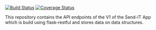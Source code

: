 [![Build Status](https://travis-ci.com/munniomer/Send-IT-Api-v1.svg?branch=ft-create-parcel-v1-161870797)](https://travis-ci.com/munniomer/Send-IT-Api-v1)
[![Coverage Status](https://coveralls.io/repos/github/munniomer/Send-IT-Api-v1/badge.svg?branch=ft-create-parcel-v1-161870797)](https://coveralls.io/github/munniomer/Send-IT-Api-v1?branch=ft-create-parcel-v1-161870797)

This repository contains the API endpoints of the V1 of the Send-IT App which is build using flask-restful and stores data on data structures.



